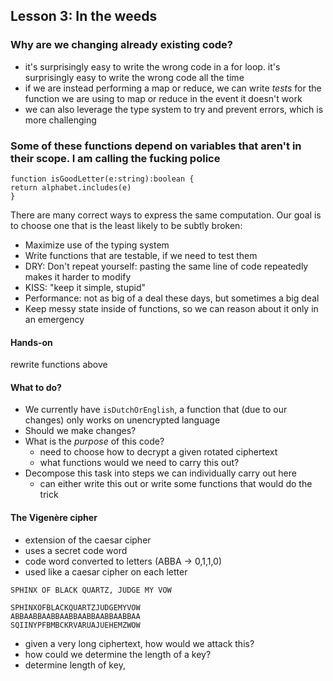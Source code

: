 ## Lesson 3: In the weeds
### Why are we changing already existing code?
- it's surprisingly easy to write the wrong code in a for loop. it's surprisingly easy to write the wrong code all the time
- if we are instead performing a map or reduce, we can write _tests_ for the function we are using to map or reduce in the event it doesn't work
- we can also leverage the type system to try and prevent errors, which is more challenging
### Some of these functions depend on variables that aren't in their scope. I am calling the fucking police
```
function isGoodLetter(e:string):boolean {
return alphabet.includes(e)
}
```
There are many correct ways to express the same computation.
Our goal is to choose one that is the least likely to be subtly broken:
- Maximize use of the typing system
- Write functions that are testable, if we need to test them
- DRY: Don't repeat yourself: pasting the same line of code repeatedly makes it harder to modify
- KISS: "keep it simple, stupid"
- Performance: not as big of a deal these days, but sometimes a big deal
- Keep messy state inside of functions, so we can reason about it only in an emergency
#### Hands-on
rewrite functions above
#### What to do?
- We currently have `isDutchOrEnglish`, a function that (due to our changes) only works on unencrypted language
- Should we make changes?
- What is the *purpose* of this code?
    - need to choose how to decrypt a given rotated ciphertext
    - what functions would we need to carry this out?
- Decompose this task into steps we can individually carry out here
    - can either write this out or write some functions that would do the trick
#### The Vigenère cipher
- extension of the caesar cipher
- uses a secret code word
- code word converted to letters (ABBA -> 0,1,1,0) 
- used like a caesar cipher on each letter
```
SPHINX OF BLACK QUARTZ, JUDGE MY VOW

SPHINXOFBLACKQUARTZJUDGEMYVOW
ABBAABBAABBAABBAABBAABBAABBAA
SQIINYPFBMBCKRVARUAJUEHEMZWOW
```
- given a very long ciphertext, how would we attack this?
- how could we determine the length of a key?
- determine length of key, 